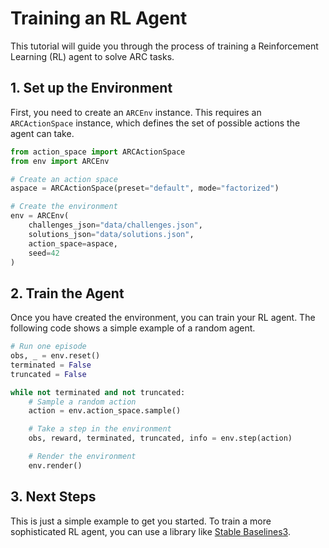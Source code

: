 # Training an RL Agent

This tutorial will guide you through the process of training a Reinforcement Learning (RL) agent to solve ARC tasks.

## 1. Set up the Environment

First, you need to create an `ARCEnv` instance. This requires an `ARCActionSpace` instance, which defines the set of possible actions the agent can take.

```python
from action_space import ARCActionSpace
from env import ARCEnv

# Create an action space
aspace = ARCActionSpace(preset="default", mode="factorized")

# Create the environment
env = ARCEnv(
    challenges_json="data/challenges.json",
    solutions_json="data/solutions.json",
    action_space=aspace,
    seed=42
)
```

## 2. Train the Agent

Once you have created the environment, you can train your RL agent. The following code shows a simple example of a random agent.

```python
# Run one episode
obs, _ = env.reset()
terminated = False
truncated = False

while not terminated and not truncated:
    # Sample a random action
    action = env.action_space.sample()

    # Take a step in the environment
    obs, reward, terminated, truncated, info = env.step(action)

    # Render the environment
    env.render()
```

## 3. Next Steps

This is just a simple example to get you started. To train a more sophisticated RL agent, you can use a library like [Stable Baselines3](https://stable-baselines3.readthedocs.io/en/master/).

